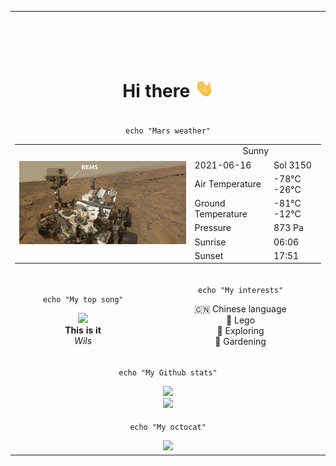 <table>
<tbody>
<tr>
<td colspan="4">
    <code>
    <img style="margin-top: 30px" src="https://media-exp1.licdn.com/dms/image/C4E16AQEwKGU-QbqbCA/profile-displaybackgroundimage-shrink_350_1400/0/1516879220840?e=1628121600&v=beta&t=-DfOh36b11qXx1ngxfI-k0HNtsB3nZQipCE-_NLjp_M" alt="" width="100%">
    </code>
    <h1 align=center>
    Hi there 
    <img src="https://raw.githubusercontent.com/xbauquet/xbauquet/main/assets/hi.gif" width="30px">
    </h1>
</td>
</tr>

<tr></tr><!-- Mars forecasts  -->

<tr>
<td colspan="4">

<div align=center>

```shell
echo "Mars weather"
```

</div>

<table align=center>
<tr><td rowspan="16" colspan="2" align="center">
<img src="https://raw.githubusercontent.com/xbauquet/Rover/master/docs/resources/rems-top.jpg" width="500px">
</td></tr>
<tr></tr>
<tr><td colspan="2" align="center">Sunny</td></tr>
<tr></tr>
<tr><td>2021-06-16</td><td>Sol 3150</td></tr>
<tr></tr>
<tr><td>Air Temperature</td><td>-78°C -26°C</td></tr>
<tr></tr>
<tr><td>Ground Temperature</td><td>-81°C -12°C</td></tr>
<tr></tr>
<tr><td>Pressure</td><td>873 Pa</td></tr>
<tr></tr>
<tr><td>Sunrise</td><td>06:06</td></tr>
<tr></tr>
<tr><td>Sunset</td><td>17:51</td></tr>

</table>
</td>
</tr>    

<tr></tr><!-- Hobbies  -->

<tr>
<td colspan="2">
<div align=center>

```shell
echo "My top song"
```

</div>
<div align=center> 
    <img src="https://i.scdn.co/image/ab67616d00001e0266d5d6dbd32baf71eb44ad33" width="60px">
    <div>
        <b>This is it</b></br>
        <i>Wils</i>
    </div>
</div>

</td>
<td colspan="2">
<div align=center>

```shell
echo "My interests"
```

</div>
<div align=center>

🇨🇳 Chinese language<br>
🧱 Lego<br>
🚅 Exploring<br>
🌱 Gardening

</div>

</td>
</tr>

<tr></tr><!-- Github  -->

<tr>
<td colspan="4">    
<div align=center>


```shell
echo "My Github stats"
```

<img src="https://github-readme-stats.vercel.app/api?username=xbauquet&show_icons=true&theme=slateorange&count_private=true&custom_title=Github%20stats&hide_title=true&bg_color=FFFFFF00&hide_border=true">    
<br>
<img src="https://github-readme-stats.vercel.app/api/top-langs/?username=xbauquet&layout=compact&hide_title=true&bg_color=FFFFFF00&hide_border=true&text_color=FFFFFF">    

</div>    
</td>
</tr>

<tr></tr><!-- Octocat -->

<tr>
<td colspan="4">    
<div align=center>

```shell
echo "My octocat"
```

<img src="https://octocat-generator-assets.githubusercontent.com/my-octocat-1622654213885.png" width="300px">

</div>    
</td>
</tr>


</tbody>
</table>

